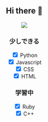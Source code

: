 <div align=center>
  <h2>Hi there 👋</h2>

  <img src="https://count.getloli.com/get/@:mizutama1233"/>

  <div>
    <h3>少しできる</h3>
    <div>
      <input type="checkbox" checked name="python">
      <label for="python">Python</label>
    </div>
    <div>
      <input type="checkbox" checked name="js">
      <label for="js">Javascript</label>
    </div>
    <div>
      <input type="checkbox" checked name="css">
      <label for="css">CSS</label>
    </div>
    <div>
      <input type="checkbox" checked name="html">
      <label for="html">HTML</label>
    </div>
  </div>
  <div>
    <h3>学習中</h3>
    <div>
      <input type="checkbox" checked name="ruby">
      <label for="ruby">Ruby</label>
    </div>
    <div>
      <input type="checkbox" checked name="cpp">
      <label for="cpp">C++</label>
    </div>
  </div>
</div>
